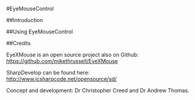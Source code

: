 #EyeMouseControl

##Introduction


##Using EyeMouseControl




##Credits

EyeXMouse is an open source project also on Github: https://github.com/mikethrussell/EyeXMouse

SharpDevelop can be found here: http://www.icsharpcode.net/opensource/sd/

Concept and development: Dr Christopher Creed and Dr Andrew Thomas.

